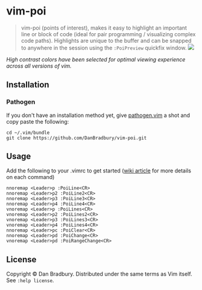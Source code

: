 # vim-poi
> vim-poi (points of interest), makes it easy to highlight an important line or block of code (ideal for pair programming / visualizing complex code paths). Highlights are unique to the buffer and can be snapped to anywhere in the session using the `:PoiPreview` quickfix window.
![](http://i.imgur.com/lNgmGme.gif)

*High contrast colors have been selected for optimal viewing experience across all versions of vim.*

## Installation

### Pathogen
If you don't have an installation method yet, give [pathogen.vim](https://github.com/tpope/vim-pathogen) a shot and copy paste the following:

```
cd ~/.vim/bundle
git clone https://github.com/DanBradbury/vim-poi.git
```

## Usage
Add the following to your .vimrc to get started ([wiki article](https://github.com/DanBradbury/vim-poi/wiki/Command-Reference) for more details on each command)

```vim
nnoremap <Leader>p :PoiLine<CR>
nnoremap <Leader>p2 :PoiLine2<CR>
nnoremap <Leader>p3 :PoiLine3<CR>
nnoremap <Leader>p4 :PoiLine4<CR>
vnoremap <Leader>p :PoiLines<CR>
vnoremap <Leader>p2 :PoiLines2<CR>
vnoremap <Leader>p3 :PoiLines3<CR>
vnoremap <Leader>p4 :PoiLines4<CR>
nnoremap <Leader>pc :PoiClear<CR>
nnoremap <Leader>pd :PoiChange<CR>
vnoremap <Leader>pd :PoiRangeChange<CR>
```

## License

Copyright © Dan Bradbury.  Distributed under the same terms as Vim itself.
See `:help license`.
